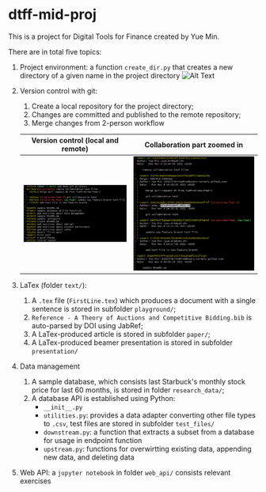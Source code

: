 # dtff-mid-proj
This is a project for Digital Tools for Finance created by Yue Min.

There are in total five topics: 
1. Project environment: a function `create_dir.py` that creates a new directory of a given name in the project directory
   ![Alt Text](https://raw.githubusercontent.com/YueMin0/dtff-mid-proj/main/demo_materials/MidProj/create_dir.gif)
2. Version control with git: 
    1. Create a local repository for the project directory;
    2. Changes are committed and published to the remote repository;
    3. Merge changes from 2-person workflow
   
   Version control (local and remote) | Collaboration part zoomed in
   :---------------------------------:|:-------------:
   ![](https://raw.githubusercontent.com/YueMin0/dtff-mid-proj/main/demo_materials/MidProj/git_vc.png)|![](https://raw.githubusercontent.com/YueMin0/dtff-mid-proj/main/demo_materials/MidProj/git_collab.png)
3. LaTex (folder `text/`): 
    1. A `.tex` file (`FirstLine.tex`) which produces a document with a single sentence is stored in subfolder `playground/`;
    2. `Reference - A Theory of Auctions and Competitive Bidding.bib` is auto-parsed by DOI using JabRef;
    3. A LaTex-produced article is stored in subfolder `paper/`;  
    4. A LaTex-produced beamer presentation is stored in subfolder `presentation/`
4. Data management
    1. A sample database, which consists last Starbuck's monthly stock price for last 60 months, is stored in folder `research_data/`;
    2. A database API is established using Python:
        - `__init__.py`
        - `utilities.py`: provides a data adapter converting other file types to `.csv`, test files are stored in subfolder `test_files/`
        - `downstream.py`: a function that extracts a subset from a database for usage in endpoint function
        - `upstream.py`: functions for overwirtting existing data, appending new data, and deleting data
5. Web API: a `jupyter notebook` in folder `web_api/` consists relevant exercises

